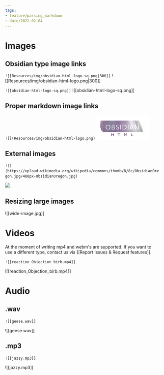 ```yaml
---
tags:
- feature/parsing_markdown
- date/2022-02-04
---
```


# Images
## Obsidian type image links 
`![[Resources/img/obsidian-html-logo-sq.png|300]]`
![[Resources/img/obsidian-html-logo.png|300]]

`![[obsidian-html-logo-sq.png]]`
![[obsidian-html-logo-sq.png]] 
## Proper markdown image links
`![](Resources/img/obsidian-html-logo.png)`
![](Resources/img/obsidian-html-logo.png)

## External images
`![](https://upload.wikimedia.org/wikipedia/commons/thumb/8/8c/ObsidianOregon.jpg/480px-ObsidianOregon.jpg)`

![](https://upload.wikimedia.org/wikipedia/commons/thumb/8/8c/ObsidianOregon.jpg/480px-ObsidianOregon.jpg)

## Resizing large images
![[wide-image.jpg]]

# Videos
At the moment of writing mp4 and webm's are supported. If you want to use a different type, contact us via [[Report Issues & Request features]].

`![[reaction_Objection_birb.mp4]]`

![[reaction_Objection_birb.mp4]]

 # Audio
 ##  .wav
 `![[geese.wav]]`
 
 ![[geese.wav]]

## .mp3
 `![[jazzy.mp3]]`
 
 ![[jazzy.mp3]]